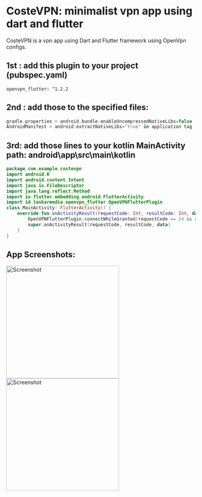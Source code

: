 
# CosteVPN: minimalist vpn app using dart and flutter

CosteVPN is a vpn app using Dart and Flutter framework using OpenVpn configs.


## 1st : add this plugin to your project (pubspec.yaml)
```
openvpn_flutter: ^1.2.2
```
## 2nd : add those to the specified files: 

```kotlin
gradle.properties > android.bundle.enableUncompressedNativeLibs=false
AndroidManifest > android:extractNativeLibs="true" in application tag
```
## 3rd: add those lines to your kotlin MainActivity path: android\app\src\main\kotlin
```kotlin
package com.example.costevpn
import android.R
import android.content.Intent
import java.io.FileDescriptor
import java.lang.reflect.Method
import io.flutter.embedding.android.FlutterActivity
import id.laskarmedia.openvpn_flutter.OpenVPNFlutterPlugin
class MainActivity: FlutterActivity() {
    override fun onActivityResult(requestCode: Int, resultCode: Int, data: Intent?) {
        OpenVPNFlutterPlugin.connectWhileGranted(requestCode == 24 && resultCode == RESULT_OK)
        super.onActivityResult(requestCode, resultCode, data)
    }
}
```


## App Screenshots: 
<img src="https://github.com/vrtkarim/CosteVPN/assets/109855615/4b6c1e61-9518-4469-b903-a60bbd94af9c" width="300" alt="Screenshot">
<img src="https://github.com/vrtkarim/CosteVPN/assets/109855615/2da0bef4-143e-4c26-8aa7-66db685df197" width="300" alt="Screenshot">



